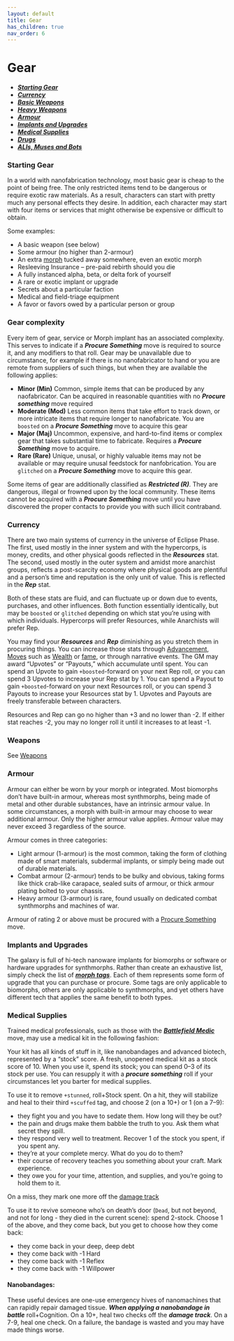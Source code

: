 ```yaml
---
layout: default
title: Gear
has_children: true
nav_order: 6
---
```


# Gear

- **_[Starting Gear](#starting-gear)_**
- **_[Currency](#currency)_**
- **_[Basic Weapons](/content/gear/weapons.html#basic-weapons)_**
- **_[Heavy Weapons](/content/gear/weapons.html#heavy-weapons)_**
- **_[Armour](#armour)_**
- **_[Implants and Upgrades](#implants)_**
- **_[Medical Supplies](#medical)_**
- **_[Drugs](/content/gear/drugs.html)_**
- **_[ALIs, Muses and Bots](/content/gear/aliMusesBots.html)_**

### Starting Gear

In a world with nanofabrication technology, most basic gear is cheap to the point of being free. The only restricted items tend to be dangerous or require exotic raw materials. As a result, characters can start with pretty much any personal effects they desire. In addition, each character may start with four items or services that might otherwise be expensive or difficult to obtain.

Some examples:

- A basic weapon (see below)
- Some armour (no higher than 2-armour)
- An extra [morph](/content/morphs.html) tucked away somewhere, even an exotic morph
- Resleeving Insurance – pre-paid rebirth should you die
- A fully instanced alpha, beta, or delta fork of yourself
- A rare or exotic implant or upgrade
- Secrets about a particular faction
- Medical and field-triage equipment
- A favor or favors owed by a particular person or group

### Gear complexity

Every item of gear, service or Morph implant has an associated complexity. This serves to indicate if a **_Procure Something_** move is required to source it, and any modifiers to that roll. Gear may be unavailable due to circumstance, for example if there is no nanofabricator to hand or you are remote from suppliers of such things, but when they are available the following applies:

- **Minor (Min)** Common, simple items that can be produced by any naofabricator. Can be acquired in reasonable quantities with no **_Procure something_** move required
- **Moderate (Mod)** Less common items that take effort to track down, or more intricate items that require longer to nanofabricate. You are `boosted` on a **_Procure Something_** move to acquire this gear
- **Major (Maj)** Uncommon, expensive, and hard-to-find items or complex gear that takes substantial time to fabricate. Requires a **_Procure Something_** move to acquire.
- **Rare (Rare)** Unique, unusal, or highly valuable items may not be available or may require unusal feedstock for nanfobrication. You are `glitched` on a **_Procure Something_** move to acquire this gear.

Some items of gear are additionally classified as **_Restricted (R)_**. They are dangerous, illegal or frowned upon by the local community. These items cannot be acquired with a **_Procure Something_** move until you have discovered the proper contacts to provide you with such illicit contraband.

### Currency

There are two main systems of currency in the universe of Eclipse Phase. The first, used mostly in the inner system and with the hypercorps, is money, credits, and other physical goods reflected in the **_Resources_** stat. The second, used mostly in the outer system and amidst more anarchist groups, reflects a post-scarcity economy where physical goods are plentiful and a person’s time and reputation is the only unit of value. This is reflected in the **_Rep_** stat.

Both of these stats are fluid, and can fluctuate up or down due to events, purchases, and other influences. Both function essentially identically, but may be `boosted` or `glitched` depending on which stat you’re using with which individuals. Hypercorps will prefer Resources, while Anarchists will prefer Rep.

You may find your **_Resources_** and **_Rep_** diminishing as you stretch them in procuring things. You can increase those stats through [Advancement](/content/rules/advancement.html), [Moves](/content/moves.html) such as [Wealth](/content/moves/logistics.html#wealth) or [fame](/content/moves/social.html#fame), or through narrative events. The GM may award “Upvotes” or “Payouts,” which accumulate until spent. You can spend an Upvote to gain `+boosted`\-forward on your next Rep roll, or you can spend 3 Upvotes to increase your Rep stat by 1. You can spend a Payout to gain `+boosted`\-forward on your next Resources roll, or you can spend 3 Payouts to increase your Resources stat by 1. Upvotes and Payouts are freely transferable between characters.

Resources and Rep can go no higher than +3 and no lower than -2. If either stat reaches -2, you may no longer roll it until it increases to at least -1.

### Weapons

See [Weapons](/content/gear/weapons.html)

### Armour

Armour can either be worn by your morph or integrated. Most biomorphs don’t have built-in armour, whereas most synthmorphs, being made of metal and other durable substances, have an intrinsic armour value. In some circumstances, a morph with built-in armour may choose to wear additional armour. Only the higher armour value applies. Armour value may never exceed 3 regardless of the source.

Armour comes in three categories:

- Light armour (1-armour) is the most common, taking the form of clothing made of smart materials, subdermal implants, or simply being made out of durable materials.
- Combat armour (2-armour) tends to be bulky and obvious, taking forms like thick crab-like carapace, sealed suits of armour, or thick armour plating bolted to your chassis.
- Heavy armour (3-armour) is rare, found usually on dedicated combat synthmorphs and machines of war.

Armour of rating 2 or above must be procured with a [Procure Something](/content/moves/basicmoves.html#procure-something) move.

### Implants and Upgrades

The galaxy is full of hi-tech nanoware implants for biomorphs or software or hardware upgrades for synthmorphs. Rather than create an exhaustive list, simply check the list of **_[morph tags](/content/tags.html)_**. Each of them represents some form of upgrade that you can purchase or procure. Some tags are only applicable to biomorphs, others are only applicable to synthmorphs, and yet others have different tech that applies the same benefit to both types.

### Medical Supplies

Trained medical professionals, such as those with the **_[Battlefield Medic](/content/moves/combat.html#battlefield-medic)_** move, may use a medical kit in the following fashion:

Your kit has all kinds of stuff in it, like nanobandages and advanced biotech, represented by a “stock” score. A fresh, unopened medical kit as a stock score of 10. When you use it, spend its stock; you can spend 0–3 of its stock per use. You can resupply it with a **_procure something_** roll if your circumstances let you barter for medical supplies.

To use it to remove `+stunned`, roll+Stock spent. On a hit, they will stabilize and heal to their third `+scuffed` tag, and choose 2 (on a 10+) or 1 (on a 7–9):

- they fight you and you have to sedate them. How long will they be out?
- the pain and drugs make them babble the truth to you. Ask them what secret they spill.
- they respond very well to treatment. Recover 1 of the stock you spent, if you spent any.
- they’re at your complete mercy. What do you do to them?
- their course of recovery teaches you something about your craft. Mark experience.
- they owe you for your time, attention, and supplies, and you’re going to hold them to it.

On a miss, they mark one more off the [damage track](#damage-track)

To use it to revive someone who’s on death’s door (`Dead`, but not beyond, and not for long - they died in the current scene): spend 2-stock. Choose 1 of the above, and they come back, but you get to choose how they come back:

- they come back in your deep, deep debt
- they come back with -1 Hard
- they come back with -1 Reflex
- they come back with -1 Willpower

#### Nanobandages:

These useful devices are one-use emergency hives of nanomachines that can rapidly repair damaged tissue. **_When applying a nanobandage in battle_** roll+Cognition. On a 10+, heal two checks off the **_damage track_**. On a 7-9, heal one check. On a failure, the bandage is wasted and you may have made things worse.
